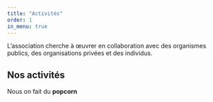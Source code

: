 ```yaml
---
title: "Activités"
order: 1
in_menu: true
---
```

L’association cherche à œuvrer en collaboration avec des organismes publics, des organisations privées et des individus.

## Nos activités

Nous on fait du **popcorn** 